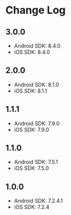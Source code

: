 # Change Log

## 3.0.0

- Android SDK: 8.4.0
- iOS SDK: 8.4.0

## 2.0.0

- Android SDK: 8.1.0
- iOS SDK: 8.1.1

## 1.1.1

- Android SDK: 7.9.0
- iOS SDK: 7.9.0

## 1.1.0

- Android SDK: 7.5.1
- iOS SDK: 7.5.0

## 1.0.0

- Android SDK: 7.2.4.1
- iOS SDK: 7.2.4
